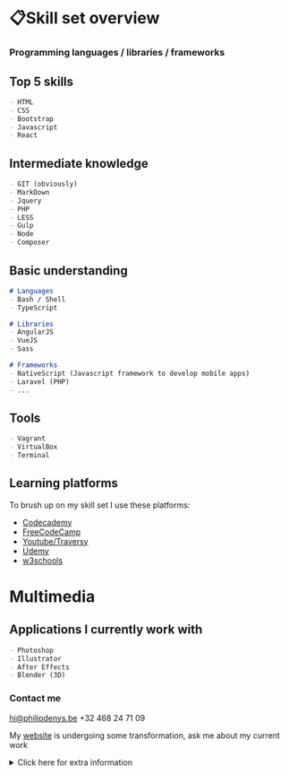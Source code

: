 # 📋Skill set overview
### Programming languages / libraries / frameworks

## Top 5 skills
```markdown
- HTML
- CSS
- Bootstrap
- Javascript
- React
```
## Intermediate knowledge
```markdown
- GIT (obviously)
- MarkDown
- Jquery
- PHP 
- LESS
- Gulp
- Node
- Composer

```
## Basic understanding
```markdown
# Languages
- Bash / Shell
- TypeScript

# Libraries
- AngularJS
- VueJS
- Sass

# Frameworks
- NativeScript (Javascript framework to develop mobile apps)
- Laravel (PHP)
- ...
```
## Tools
```markdown
- Vagrant
- VirtualBox
- Terminal
```

## Learning platforms
To brush up on my skill set I use these platforms:
- [Codecademy](https://www.codecademy.com/users/philipdenys/achievements)
- [FreeCodeCamp](https://www.freecodecamp.org/philipdenys)
- [Youtube/Traversy](https://youtu.be/UnTQVlqmDQ0)
- [Udemy](https://www.udemy.com/user/philipdenys/)
- [w3schools](https://www.w3schools.com/)

# Multimedia
## Applications I currently work with 
```markdown
- Photoshop
- Illustrator
- After Effects
- Blender (3D)
```

### Contact me

hi@philipdenys.be
+32 468 24 71 09

My [website](https://www.philipdenys.be) is undergoing some transformation, ask me about my current work

<details><summary>Click here for extra information</summary>
<p>

👨🏽‍💻 I used markdown/git to make this *skill set overview*💻📲 

</p>
</details>
